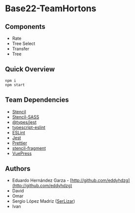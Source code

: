 # Base22-TeamHortons

## Components

- Rate
- Tree Select
- Transfer
- Tree

## Quick Overview

    npm i
    npm start

## Team Dependencies

- [Stencil](https://stenciljs.com/)
- [Stencil-SASS](https://www.npmjs.com/package/@stencil/sass)
- [@types/jest](https://www.npmjs.com/package/@types/jest)
- [typescript-eslint](https://typescript-eslint.io)
- [ESLint](eslint.org)
- [Jest](https://jestjs.io/)
- [Prettier](https://prettier.io)
- [stencil-fragment](https://www.npmjs.com/package/stencil-fragment)
- [VuePress](https://vuepress.vuejs.org/)

## Authors

- Eduardo Hernández Garza - [http://github.com/eddyhdzg](http://github.com/eddyhdzg)
- David
- Omar
- Sergio López Madriz ([SerLizar](https://github.com/SerLizar))
- Ivan